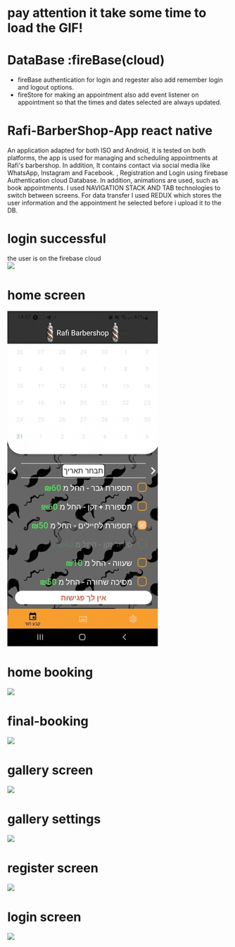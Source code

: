 # pay attention it take some time to load the GIF!

# DataBase :fireBase(cloud)
* fireBase authentication for login and regester also add remember login and logout options. 
* fireStore for making an appointment also add event listener on appointment so that the times and dates selected are always updated.

# Rafi-BarberShop-App react native

An application adapted for both ISO and Android, it is tested on both platforms, the app is used for managing and scheduling appointments at Rafi's barbershop. In addition, It contains contact via social media like WhatsApp, Instagram and Facebook.
, Registration and Login using firebase Authentication cloud Database.
In addition, animations are used, such as book appointments.
I used NAVIGATION STACK AND TAB technologies to switch between screens.
For data transfer I used REDUX which stores the user information and the appointment he selected before i upload it to the DB.




# login successful
the user is on the firebase cloud 
<br>
![](./gif-barbershop-app/login-successful.gif)


# home screen
![](./gif-barbershop-app/home-selected.gif)


# home booking
![](./gif-barbershop-app/home-booking.gif)


# final-booking
![](./gif-barbershop-app/final-booking.gif)


# gallery screen
![](./gif-barbershop-app/gallery.gif)


# gallery settings
![](./gif-barbershop-app/settings.gif)


# register screen
![](./gif-barbershop-app/register.gif)


# login screen
![](./gif-barbershop-app/login.gif)

